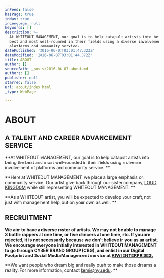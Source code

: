 ```yaml
---
inFeed: false
hasPage: true
inNav: true
inLanguage: null
keywords: []
description: >-
  At WHITEOUT MANAGEMENT, our goal is to help catapult artists into being the
  best and most well-rounded in their fields using a diverse involvement of
  platforms and community service. 
datePublished: '2016-06-07T03:01:47.323Z'
dateModified: '2016-06-07T03:01:44.072Z'
title: ABOUT
author: []
sourcePath: _posts/2016-06-07-about.md
authors: []
publisher: null
starred: false
url: about/index.html
_type: WebPage

---
```

# ABOUT

## A TALENT AND CAREER ADVANCEMENT SERVICE

**At WHITEOUT MANAGEMENT, our goal is to help catapult artists into being the best and most well-rounded in their fields using a diverse involvement of platforms and community service. **

**Here at WHITEOUT MANAGEMENT, we place a large emphasis on community service. Our artist give back through our sister company, [LOUD KINGDOM][0] while still representing WHITEOUT MANAGEMENT. **

**As a WHITEOUT artist, you will be expected to develop your craft, not just with management help, but on your own as well. **

## RECRUITMENT 

**We aim to have a diverse roster of artists. We may not be able to manage 3 battle rappers at one time, or five dancers at one time, etc. If you are rejected, it is not necessarily because we don't believe in you as an artist. We encourage everyone initially interested in WHITEOUT MANAGEMENT to go through CYBER BRAND GROUP (CBG), and enlist in our Digital Footprint and Social Media Management service at [KIWI ENTERPRISES. ][1]**

**We want people who dream big and really push to make those dreams a reality. For more information, contact kemi@nyu.edu. **

[0]: https://thegrid.ai/loud-kingdom/
[1]: https://thegrid.ai/ladykiwi/kiwi-enterprises/